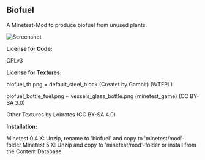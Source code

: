 ## Biofuel
A Minetest-Mod to produce biofuel from unused plants.


![Screenshot](https://github.com/Lokrates/biofuel/blob/master/screenshot.png)


**License for Code:**

GPLv3


**License for Textures:**

biofuel_tb.png = default_steel_block (Createt by Gambit) (WTFPL)

biofuel_bottle_fuel.png ~ vessels_glass_bottle.png (minetest_game) (CC BY-SA 3.0)

Other Textures by Lokrates (CC BY-SA 4.0)

**Installation:**

Minetest 0.4.X: Unzip, rename to 'biofuel' and copy to 'minetest/mod'-folder
Minetest 5.X:	Unzip and copy to 'minetest/mod'-folder 
				or install from the Content Database